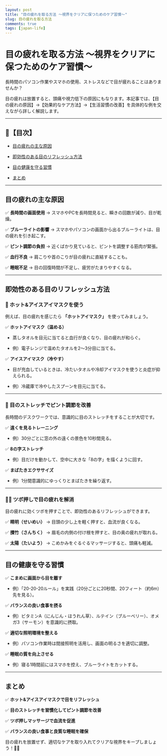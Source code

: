 ```yaml
---
layout: post
title: "目の疲れを取る方法 ～視界をクリアに保つためのケア習慣～"
slug: 目の疲れを取る方法
comments: true
tags: [japan-life]
---
```


# 目の疲れを取る方法 ～視界をクリアに保つためのケア習慣～


長時間のパソコン作業やスマホの使用、ストレスなどで目が疲れることはありませんか？


目の疲れは放置すると、頭痛や視力低下の原因にもなります。本記事では、【目の疲れの原因】→【効果的なケア方法】→【生活習慣の改善】を具体的な例を交えながら詳しく解説します。


---


## 📌【目次】


- [目の疲れの主な原因](#目の疲れの主な原因)

- [即効性のある目のリフレッシュ方法](#即効性のある目のリフレッシュ方法)

- [目の健康を守る習慣](#目の健康を守る習慣)

- [まとめ](#まとめ)


---


## 目の疲れの主な原因


✅ **長時間の画面使用** → スマホやPCを長時間見ると、瞬きの回数が減り、目が乾燥。

✅ **ブルーライトの影響** → スマホやパソコンの画面から出るブルーライトは、目の疲れを引き起こす。

✅ **ピント調節の負担** → 近くばかり見ていると、ピントを調整する筋肉が緊張。

✅ **血行不良** → 肩こりや首のこりが目の疲れに直結することも。

✅ **睡眠不足** → 目の回復時間が不足し、疲労がたまりやすくなる。


---


## 即効性のある目のリフレッシュ方法


### 🧊 ホット&アイスアイマスクを使う


例えば、目の疲れを感じたら **「ホットアイマスク」** を使ってみましょう。


✅ **ホットアイマスク（温める）**

- 蒸しタオルを目元に当てると血行が良くなり、目の疲れが和らぐ。

- 例）電子レンジで温めたタオルを2～3分目に当てる。


✅ **アイスアイマスク（冷やす）**

- 目が充血しているときは、冷たいタオルや冷却アイマスクを使うと炎症が抑えられる。

- 例）冷蔵庫で冷やしたスプーンを目元に当てる。


---


### 👀 目のストレッチでピント調節を改善


長時間のデスクワークでは、意識的に目のストレッチをすることが大切です。


✅ **遠くを見るトレーニング**

- 例）30分ごとに窓の外の遠くの景色を10秒間見る。


✅ **8の字ストレッチ**

- 例）目だけを動かして、空中に大きな「8の字」を描くように回す。


✅ **まばたきエクササイズ**

- 例）1分間意識的にゆっくりとまばたきを繰り返す。


---


### 💆‍♂️ ツボ押しで目の疲れを解消


目の疲れに効くツボを押すことで、即効性のあるリフレッシュができます。


✅ **睛明（せいめい）** → 目頭の少し上を軽く押すと、血流が良くなる。

✅ **攅竹（さんちく）** → 眉毛の内側の付け根を押すと、目の奥の疲れが取れる。

✅ **太陽（たいよう）** → こめかみをぐるぐるマッサージすると、頭痛も軽減。


---


## 目の健康を守る習慣


✅ **こまめに画面から目を離す**

- 例）「20-20-20ルール」を実践（20分ごとに20秒間、20フィート（約6m）先を見る）。


✅ **バランスの良い食事を摂る**

- 例）ビタミンA（にんじん・ほうれん草）、ルテイン（ブルーベリー）、オメガ3（サーモン）を意識的に摂取。


✅ **適切な照明環境を整える**

- 例）パソコン作業時は間接照明を活用し、画面の明るさを適切に調整。


✅ **睡眠の質を向上させる**

- 例）寝る1時間前にはスマホを控え、ブルーライトをカットする。


---


## まとめ


✅ **ホット&アイスアイマスクで目をリフレッシュ**

✅ **目のストレッチを習慣化してピント調節を改善**

✅ **ツボ押しマッサージで血流を促進**

✅ **バランスの良い食事と良質な睡眠を確保**


目の疲れを放置せず、適切なケアを取り入れてクリアな視界をキープしましょう！👀✨

